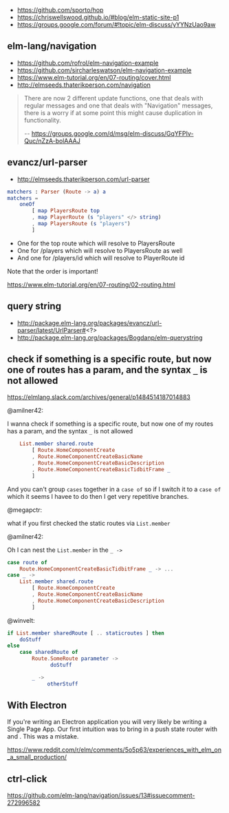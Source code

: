 - https://github.com/sporto/hop
- https://chriswellswood.github.io/#blog/elm-static-site-p1
- https://groups.google.com/forum/#!topic/elm-discuss/yYYNzUao9aw

## elm-lang/navigation

- https://github.com/rofrol/elm-navigation-example
- https://github.com/sircharleswatson/elm-navigation-example
- https://www.elm-tutorial.org/en/07-routing/cover.html
- http://elmseeds.thaterikperson.com/navigation

>There are now 2 different update functions, one that deals with regular messages and one that deals with "Navigation" messages, there is a worry if at some point this might cause duplication in functionality.
>
>-- https://groups.google.com/d/msg/elm-discuss/GqYFPIv-Quc/nZzA-bolAAAJ


## evancz/url-parser

- http://elmseeds.thaterikperson.com/url-parser

```elm
matchers : Parser (Route -> a) a
matchers =
    oneOf
        [ map PlayersRoute top
        , map PlayerRoute (s "players" </> string)
        , map PlayersRoute (s "players")
        ]
```

- One for the top route which will resolve to PlayersRoute
- One for /players which will resolve to PlayersRoute as well
- And one for /players/id which will resolve to PlayerRoute id

Note that the order is important!

https://www.elm-tutorial.org/en/07-routing/02-routing.html

## query string

- http://package.elm-lang.org/packages/evancz/url-parser/latest/UrlParser#<?>
- http://package.elm-lang.org/packages/Bogdanp/elm-querystring

## check if something is a specific route, but now one of routes has a param, and the syntax `_` is not allowed

https://elmlang.slack.com/archives/general/p1484514187014883

@amilner42:

I wanna check if something is a specific route, but now one of my routes has a param, and the syntax `_` is not allowed

```elm
    List.member shared.route
        [ Route.HomeComponentCreate
        , Route.HomeComponentCreateBasicName
        , Route.HomeComponentCreateBasicDescription
        , Route.HomeComponentCreateBasicTidbitFrame _
        ]
```

And you can't group `cases` together in a `case of` so if I switch it to a `case of` which it seems I havee to do then I get very repetitive branches.

@megapctr:

what if you first checked the static routes via `List.member`

@amilner42:

Oh I can nest the `List.member` in the `_ ->`

```elm
case route of
    Route.HomeComponentCreateBasicTidbitFrame _ -> ...
case _ ->
    List.member shared.route
        [ Route.HomeComponentCreate
        , Route.HomeComponentCreateBasicName
        , Route.HomeComponentCreateBasicDescription
        ]
```

@winvelt:

```elm
if List.member sharedRoute [ .. staticroutes ] then
    doStuff
else
    case sharedRoute of
        Route.SomeRoute parameter ->
              doStuff

        _ ->
             otherStuff
```

## With Electron

If you're writing an Electron application you will very likely be writing a Single Page App. Our first intuition was to bring in a push state router with and . This was a mistake.

https://www.reddit.com/r/elm/comments/5o5p63/experiences_with_elm_on_a_small_production/

## ctrl-click

https://github.com/elm-lang/navigation/issues/13#issuecomment-272996582
